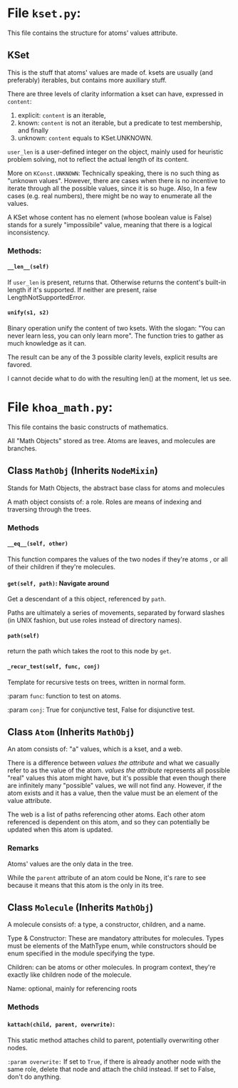 # File `kset.py`:
This file contains the structure for atoms' values attribute.

## KSet
This is the stuff that atoms' values are made of. ksets are usually
(and preferably) iterables, but contains more auxiliary stuff.

There are three levels of clarity information a kset can have, expressed in `content`:
1. explicit: `content` is an iterable,
2. known: `content` is not an iterable, but a predicate to test membership, and finally
3. unknown: `content` equals to KSet.UNKNOWN.

`user_len` is a user-defined integer on the object, mainly
used for heuristic problem solving, not to reflect the actual length of
its content.

More on `KConst.UNKNOWN`: Technically speaking, there is no such thing as "unknown values".
However, there are cases when there is no incentive to iterate
through all the possible values, since it is so huge. Also, In a few cases
(e.g. real numbers), there might be no way to enumerate all the values.

A KSet whose content has no element (whose boolean value is False) stands
for a surely "impossibile" value, meaning that there is a logical inconsistency.

### Methods:
#### `__len__(self)`
If `user_len` is present, returns that. Otherwise returns the content's built-in
length if it's supported. If neither are present, raise LengthNotSupportedError.

#### `unify(s1, s2)`
Binary operation unify the content of two ksets. With the slogan:
"You can never learn less, you can only learn more". The function tries
to gather as much knowledge as it can.

The result can be any of the 3 possible clarity levels, explicit results are favored.

I cannot decide what to do with the resulting len() at the moment, let us see.

# File `khoa_math.py`:
This file contains the basic constructs of mathematics.

All "Math Objects" stored as tree. Atoms are leaves, and
molecules are branches.

## Class `MathObj` (Inherits `NodeMixin`)
Stands for Math Objects, the abstract base class for atoms and molecules

A math object consists of: a role. Roles are means of indexing
and traversing through the trees.

### Methods
#### `__eq__(self, other)`
This function compares the values of the two nodes if they're atoms
, or all of their children if they're molecules.

#### `get(self, path)`: Navigate around
Get a descendant of a this object, referenced by `path`.

Paths are ultimately a series of movements, separated by forward slashes
(in UNIX fashion, but use roles instead of directory names).

#### `path(self)`
return the path which takes the root to this node by `get`.

#### `_recur_test(self, func, conj)`
Template for recursive tests on trees, written in normal form.

:param `func`: function to test on atoms.

:param `conj`: True for conjunctive test, False for disjunctive test.

## Class `Atom` (Inherits `MathObj`)
An atom consists of: "a" values, which is a kset, and a web.

There is a difference between *values the attribute* and what we
casually refer to as the value of the atom.
*values the attribute* represents all possible "real" values this atom might have,
but it's possible that even though there are infinitely many "possible"
values, we will not find any. However, if the atom exists and it has a value,
then the value must be an element of the value attribute.

The web is a list of paths referencing other atoms. Each other atom referenced
is dependent on this atom, and so they can potentially be updated when this atom
is updated.

### Remarks
Atoms' values are the only data in the tree.

While the `parent` attribute of an atom could be None, it's rare to see
because it means that this atom is the only in its tree.

## Class `Molecule` (Inherits `MathObj`)
A molecule consists of: a type, a constructor, children, and a name.

Type & Constructor: These are mandatory attributes for molecules.
Types must be elements of the MathType enum, while constructors should be
enum specified in the module specifying the type.

Children: can be atoms or other molecules. In program context, they're exactly
like children node of the molecule.

Name: optional, mainly for referencing roots

### Methods
#### `kattach(child, parent, overwrite)`:
This static method attaches child to parent, potentially overwriting other nodes.

`:param overwrite:` If set to `True`, if there is already another node
with the same role, delete that node and attach the child instead.
If set to False, don't do anything.
